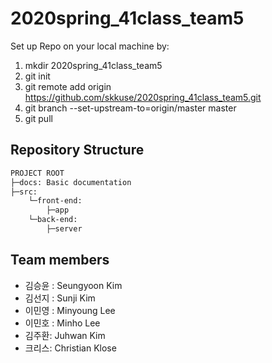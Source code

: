 # 2020spring_41class_team5

Set up Repo on your local machine by:
1. mkdir 2020spring_41class_team5
2. git init
3. git remote add origin https://github.com/skkuse/2020spring_41class_team5.git
4. git branch --set-upstream-to=origin/master master
4. git pull




## Repository Structure

```bash
PROJECT ROOT
├─docs: Basic documentation
├─src:
    └─front-end:
        ├─app    
    └─back-end:
        ├─server
```

## Team members

- 김승윤 : Seungyoon Kim
- 김선지 : Sunji Kim
- 이민영 : Minyoung Lee
- 이민호 : Minho Lee
- 김주환: Juhwan Kim
- 크리스: Christian Klose
